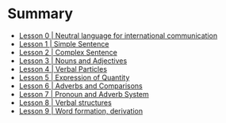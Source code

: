 # Summary

<!-- - [Lesson 1 | ](./lesson_1.md) -->
- [Lesson 0 | Neutral language for international communication](./lessons/lesson_00.md)
- [Lesson 1 | Simple Sentence](./lessons/lesson_01.md)
- [Lesson 2 | Complex Sentence](./lessons/lesson_02.md)
- [Lesson 3 | Nouns and Adjectives](./lessons/lesson_03.md)
- [Lesson 4 | Verbal Particles](./lessons/lesson_04.md)
- [Lesson 5 | Expression of Quantity](./lessons/lesson_05.md)
- [Lesson 6 | Adverbs and Comparisons](./lessons/lesson_06.md)
- [Lesson 7 | Pronoun and Adverb System](./lessons/lesson_07.md)
- [Lesson 8 | Verbal structures](./lessons/lesson_08.md)
- [Lesson 9 | Word formation, derivation](./lessons/lesson_09.md)
<!-- - [Lesson 10 | ](./lesson_10.md) -->
